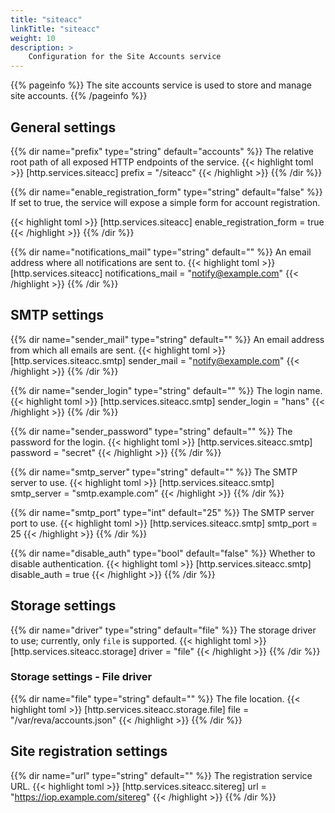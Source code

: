 ```yaml
---
title: "siteacc"
linkTitle: "siteacc"
weight: 10
description: >
    Configuration for the Site Accounts service
---
```


{{% pageinfo %}}
The site accounts service is used to store and manage site accounts.
{{% /pageinfo %}}

## General settings
{{% dir name="prefix" type="string" default="accounts" %}}
The relative root path of all exposed HTTP endpoints of the service.
{{< highlight toml >}}
[http.services.siteacc]
prefix = "/siteacc"
{{< /highlight >}}
{{% /dir %}}

{{% dir name="enable_registration_form" type="string" default="false" %}}
If set to true, the service will expose a simple form for account registration.

{{< highlight toml >}}
[http.services.siteacc]
enable_registration_form = true
{{< /highlight >}}
{{% /dir %}}

{{% dir name="notifications_mail" type="string" default="" %}}
An email address where all notifications are sent to.
{{< highlight toml >}}
[http.services.siteacc]
notifications_mail = "notify@example.com"
{{< /highlight >}}
{{% /dir %}}

## SMTP settings
{{% dir name="sender_mail" type="string" default="" %}}
An email address from which all emails are sent.
{{< highlight toml >}}
[http.services.siteacc.smtp]
sender_mail = "notify@example.com"
{{< /highlight >}}
{{% /dir %}}

{{% dir name="sender_login" type="string" default="" %}}
The login name.
{{< highlight toml >}}
[http.services.siteacc.smtp]
sender_login = "hans"
{{< /highlight >}}
{{% /dir %}}

{{% dir name="sender_password" type="string" default="" %}}
The password for the login.
{{< highlight toml >}}
[http.services.siteacc.smtp]
password = "secret"
{{< /highlight >}}
{{% /dir %}}

{{% dir name="smtp_server" type="string" default="" %}}
The SMTP server to use.
{{< highlight toml >}}
[http.services.siteacc.smtp]
smtp_server = "smtp.example.com"
{{< /highlight >}}
{{% /dir %}}

{{% dir name="smtp_port" type="int" default="25" %}}
The SMTP server port to use.
{{< highlight toml >}}
[http.services.siteacc.smtp]
smtp_port = 25
{{< /highlight >}}
{{% /dir %}}

{{% dir name="disable_auth" type="bool" default="false" %}}
Whether to disable authentication.
{{< highlight toml >}}
[http.services.siteacc.smtp]
disable_auth = true
{{< /highlight >}}
{{% /dir %}}

## Storage settings
{{% dir name="driver" type="string" default="file" %}}
The storage driver to use; currently, only `file` is supported.
{{< highlight toml >}}
[http.services.siteacc.storage]
driver = "file"
{{< /highlight >}}
{{% /dir %}}

### Storage settings - File driver
{{% dir name="file" type="string" default="" %}}
The file location.
{{< highlight toml >}}
[http.services.siteacc.storage.file]
file = "/var/reva/accounts.json"
{{< /highlight >}}
{{% /dir %}}

## Site registration settings
{{% dir name="url" type="string" default="" %}}
The registration service URL.
{{< highlight toml >}}
[http.services.siteacc.sitereg]
url = "https://iop.example.com/sitereg"
{{< /highlight >}}
{{% /dir %}}
